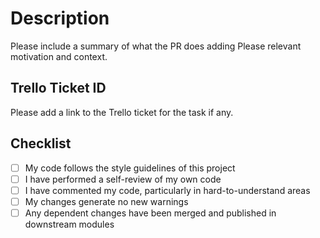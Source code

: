 # Description

Please include a summary of what the PR does adding Please relevant motivation and context.

## Trello Ticket ID

Please add a link to the Trello ticket for the task if any.

## Checklist

- [ ] My code follows the style guidelines of this project
- [ ] I have performed a self-review of my own code
- [ ] I have commented my code, particularly in hard-to-understand areas
- [ ] My changes generate no new warnings
- [ ] Any dependent changes have been merged and published in downstream modules

